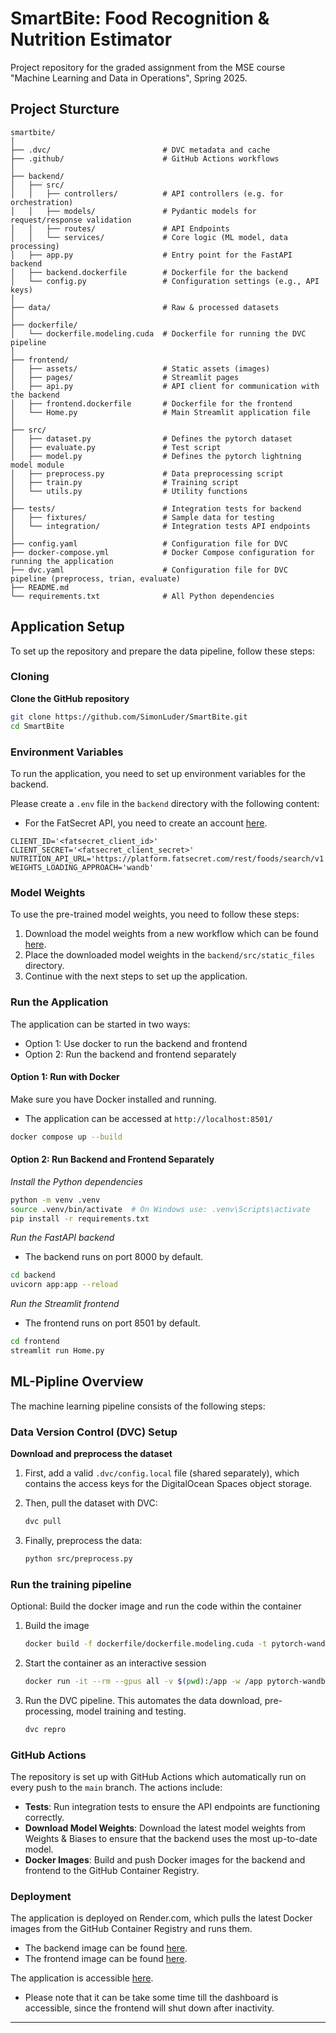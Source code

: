 # SmartBite: Food Recognition & Nutrition Estimator

Project repository for the graded assignment from the MSE course "Machine Learning and Data in Operations​", Spring 2025​.

## Project Sturcture

```
smartbite/
│
├── .dvc/                         # DVC metadata and cache
├── .github/                      # GitHub Actions workflows
│
├── backend/
│   ├── src/
│   │   ├── controllers/          # API controllers (e.g. for orchestration)
│   │   ├── models/               # Pydantic models for request/response validation
│   │   ├── routes/               # API Endpoints
│   │   └── services/             # Core logic (ML model, data processing)
│   ├── app.py                    # Entry point for the FastAPI backend
│   ├── backend.dockerfile        # Dockerfile for the backend
│   └── config.py                 # Configuration settings (e.g., API keys)
│
├── data/                         # Raw & processed datasets
│
├── dockerfile/
│   └── dockerfile.modeling.cuda  # Dockerfile for running the DVC pipeline
│
├── frontend/
│   ├── assets/                   # Static assets (images)
│   ├── pages/                    # Streamlit pages
│   ├── api.py                    # API client for communication with the backend
│   ├── frontend.dockerfile       # Dockerfile for the frontend
│   └── Home.py                   # Main Streamlit application file
│
├── src/
│   ├── dataset.py                # Defines the pytorch dataset
│   ├── evaluate.py               # Test script
│   ├── model.py                  # Defines the pytorch lightning model module
│   ├── preprocess.py             # Data preprocessing script
│   ├── train.py                  # Training script
│   └── utils.py                  # Utility functions
│
├── tests/                        # Integration tests for backend
│   ├── fixtures/                 # Sample data for testing
│   └── integration/              # Integration tests API endpoints
│
├── config.yaml                   # Configuration file for DVC
├── docker-compose.yml            # Docker Compose configuration for running the application
├── dvc.yaml                      # Configuration file for DVC pipeline (preprocess, trian, evaluate)
├── README.md
└── requirements.txt              # All Python dependencies
```

## Application Setup

To set up the repository and prepare the data pipeline, follow these steps:

### Cloning

**Clone the GitHub repository**

```sh
git clone https://github.com/SimonLuder/SmartBite.git
cd SmartBite
```

### Environment Variables

To run the application, you need to set up environment variables for the backend.

Please create a `.env` file in the `backend` directory with the following content:

- For the FatSecret API, you need to create an account [here](https://platform.fatsecret.com/platform-api).

```env
CLIENT_ID='<fatsecret_client_id>'
CLIENT_SECRET='<fatsecret_client_secret>'
NUTRITION_API_URL='https://platform.fatsecret.com/rest/foods/search/v1'
WEIGHTS_LOADING_APPROACH='wandb'
```

### Model Weights

To use the pre-trained model weights, you need to follow these steps:

1. Download the model weights from a new workflow which can be found [here](https://github.com/SimonLuder/SmartBite/actions).
2. Place the downloaded model weights in the `backend/src/static_files` directory.
3. Continue with the next steps to set up the application.

### Run the Application

The application can be started in two ways:

- Option 1: Use docker to run the backend and frontend
- Option 2: Run the backend and frontend separately

#### Option 1: Run with Docker

Make sure you have Docker installed and running.

- The application can be accessed at `http://localhost:8501/`

```sh
docker compose up --build
```

#### Option 2: Run Backend and Frontend Separately

_Install the Python dependencies_

```sh
python -m venv .venv
source .venv/bin/activate  # On Windows use: .venv\Scripts\activate
pip install -r requirements.txt
```

_Run the FastAPI backend_

- The backend runs on port 8000 by default.

```sh
cd backend
uvicorn app:app --reload
```

_Run the Streamlit frontend_

- The frontend runs on port 8501 by default.

```sh
cd frontend
streamlit run Home.py
```

## ML-Pipline Overview

The machine learning pipeline consists of the following steps:

### Data Version Control (DVC) Setup

**Download and preprocess the dataset**

1. First, add a valid `.dvc/config.local` file (shared separately), which contains the access keys for the DigitalOcean Spaces object storage.

2. Then, pull the dataset with DVC:

   ```sh
   dvc pull
   ```

3. Finally, preprocess the data:

   ```sh
   python src/preprocess.py
   ```

### Run the training pipeline

Optional: Build the docker image and run the code within the container

1. Build the image

   ```sh
   docker build -f dockerfile/dockerfile.modeling.cuda -t pytorch-wandb-cuda .
   ```

2. Start the container as an interactive session

   ```sh
   docker run -it --rm --gpus all -v $(pwd):/app -w /app pytorch-wandb-cuda bash
   ```

3. Run the DVC pipeline. This automates the data download, pre-processing, model training and testing.

   ```sh
   dvc repro
   ```

### GitHub Actions

The repository is set up with GitHub Actions which automatically run on every push to the `main` branch. The actions include:

- **Tests**: Run integration tests to ensure the API endpoints are functioning correctly.
- **Download Model Weights**: Download the latest model weights from Weights & Biases to ensure that the backend uses the most up-to-date model.
- **Docker Images**: Build and push Docker images for the backend and frontend to the GitHub Container Registry.

### Deployment

The application is deployed on Render.com, which pulls the latest Docker images from the GitHub Container Registry and runs them.

- The backend image can be found [here](https://github.com/users/SimonLuder/packages/container/package/smartbite-backend).
- The frontend image can be found [here](https://github.com/users/SimonLuder/packages/container/package/smartbite-frontend).

The application is accessible [here](https://smartbite-frontend.onrender.com).

- Please note that it can be take some time till the dashboard is accessible, since the frontend will shut down after inactivity.

---
